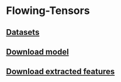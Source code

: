# Flowing-Tensors

## [Datasets]([www.google.com](https://www.kaggle.com/datasets/dmitrybabko/speech-emotion-recognition-en)https://www.kaggle.com/datasets/dmitrybabko/speech-emotion-recognition-en)

## [Download model](https://drive.google.com/file/d/1RByfFq9NWaRlFQFLp0CutCg44oceOg0u/view?usp=sharing)

## [Download extracted features](https://drive.google.com/file/d/1TNlqAVmI7Y_fKihLJ092sN6BNb27ddxj/view?usp=sharing)
